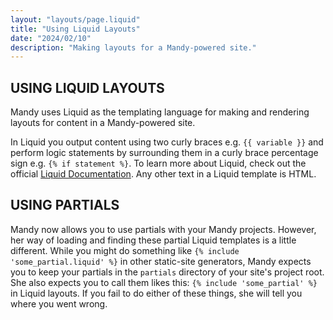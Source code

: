 ```yaml
---
layout: "layouts/page.liquid"
title: "Using Liquid Layouts"
date: "2024/02/10"
description: "Making layouts for a Mandy-powered site."
---
```


## USING LIQUID LAYOUTS

Mandy uses Liquid as the templating language for making and rendering layouts for content in a Mandy-powered site.

In Liquid you output content using two curly braces e.g. `{{ variable }}` and perform logic statements by surrounding them in a curly brace percentage sign e.g. `{% if statement %}`. To learn more about Liquid, check out the official [Liquid Documentation](https://shopify.github.io/liquid/). Any other text in a Liquid template is HTML.

## USING PARTIALS

Mandy now allows you to use partials with your Mandy projects. However, her way of loading and finding these partial Liquid templates is a little different. While you might do something like `{% include 'some_partial.liquid' %}` in other static-site generators, Mandy expects you to keep your partials in the `partials` directory of your site's project root. She also expects you to call them likes this: `{% include 'some_partial' %}` in Liquid layouts. If you fail to do either of these things, she will tell you where you went wrong.
